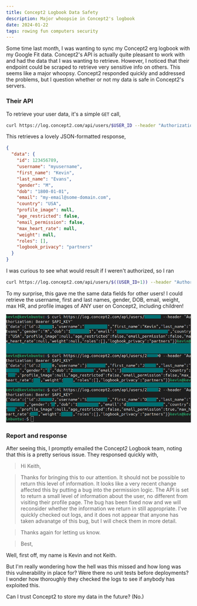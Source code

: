 ```yaml
---
title: Concept2 Logbook Data Safety
description: Major whoopsie in Concept2's logbook
date: 2024-01-22
tags: rowing fun computers security
---
```


Some time last month, I was wanting to sync my Concept2 erg logbook with my Google Fit data. Concept2's API is actually quite pleasant to work with and had the data that I was wanting to retrieve. However, I noticed that their endpoint could be scraped to retrieve very sensitive info on others. This seems like a major whoopsy. Concept2 responded quickly and addressed the problems, but I question whether or not my data is safe in Concept2's servers.

### Their API

To retrieve your user data, it's a simple `GET` call,

```bash
curl https://log.concept2.com/api/users/$USER_ID --header "Authorization: Bearer $API_KEY" | jq
```

This retrieves a lovely JSON-formatted response,

```json
{
  "data": {
    "id": 123456789,
    "username": "myusername",
    "first_name": "Kevin",
    "last_name": "Evans",
    "gender": "M",
    "dob": "1800-01-01",
    "email": "my-email@some-domain.com",
    "country": "USA",
    "profile_image": null,
    "age_restricted": false,
    "email_permission": false,
    "max_heart_rate": null,
    "weight": null,
    "roles": [],
    "logbook_privacy": "partners"
  }
}
```


I was curious to see what would result if I weren't authorized, so I ran

```bash
curl https://log.concept2.com/api/users/$((USER_ID+1)) --header "Authorization: Bearer $API_KEY" | jq
```

To my surprise, this gave me the same data fields for other users! I could retrieve the username, first and last names, gender, DOB, email, weight, max HR, and profile images of ANY user on Concept2, including children!

![screenshot showing profile data with sensitive information redacted](/assets/images/2024-01-24-term-screenshot.png)

### Report and response

After seeing this, I promptly emailed the Concept2 Logbook team, noting that this is a pretty serious issue. They responsed quickly with,

> Hi Keith,
 
> Thanks for bringing this to our attention. It should not be possible to return this level of information. It looks like a very recent change affected this by putting a bug into the permission logic. The API is set to return a small level of information about the user, no different from visiting their profile page. The bug has been fixed now and we will reconsider whether the information we return in still appropriate. I've quickly checked out logs, and it does not appear that anyone has taken advanatge of this bug, but I will check them in more detail.
 
> Thanks again for letting us know.
 
> Best,  

Well, first off, my name is Kevin and not Keith.

But I'm really wondering how the hell was this missed and how long was this vulnerability in place for? Were there no unit tests before deployments? I wonder how thoroughly they checked the logs to see if anybody has exploited this. 

Can I trust Concept2 to store my data in the future? (No.)
